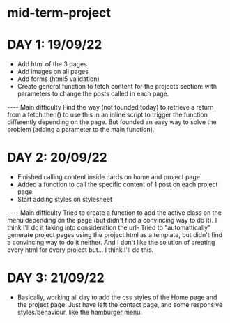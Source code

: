 # mid-term-project

# DAY 1: 19/09/22

- Add html of the 3 pages
- Add images on all pages
- Add forms (html5 validation)
- Create general function to fetch content for the projects section: with parameters to change the posts called in each page.

---- Main difficulty
Find the way (not founded today) to retrieve a return from a fetch.then() to use this in an inline script to trigger the function differently depending on the page. But founded an easy way to solve the problem (adding a parameter to the main function).

# DAY 2: 20/09/22

- Finished calling content inside cards on home and project page
- Added a function to call the specific content of 1 post on each project page.
- Start adding styles on stylesheet

---- Main difficulty
Tried to create a function to add the active class on the menu depending on the page (but didn't find a convincing way to do it). I think I'll do it taking into consideration the url-
Tried to "automattically" generate project pages using the project.html as a template, but didn't find a convincing way to do it neither. And I don't like the solution of creating every html for every project but... I think I'll do this.

# DAY 3: 21/09/22

- Basically, working all day to add the css styles of the Home page and the project page. Just have left the contact page, and some responsive styles/behaviour, like the hamburger menu.
